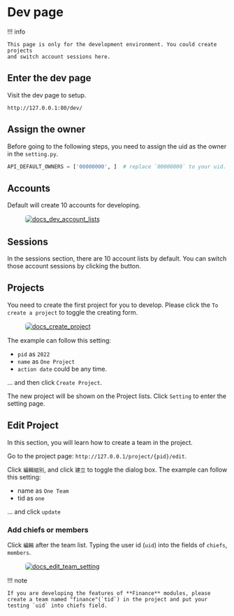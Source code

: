 # Dev page

!!! info

    This page is only for the development environment. You could create projects
    and switch account sessions here.

## Enter the dev page

Visit the dev page to setup.

    http://127.0.0.1:80/dev/

## Assign the owner

Before going to the following steps, you need to assign the uid as the owner in the `setting.py`.

``` python title="setting.py"
API_DEFAULT_OWNERS = ['00000000', ]  # replace `00000000` to your uid.
```

## Accounts

Default will create 10 accounts for developing.

<figure markdown>
  <a href="https://volunteer.coscup.org/doc/docs_dev_account_lists.png">
    <img alt="docs_dev_account_lists"
         src="https://volunteer.coscup.org/doc/docs_dev_account_lists.png"
         style="border: 1px #ececec solid; border-radius: 0.4rem;"
    >
  </a>
</figure>

## Sessions

In the sessions section, there are 10 account lists by default. You can switch
those account sessions by clicking the button.

## Projects

You need to create the first project for you to develop. Please click
the `To create a project` to toggle the creating form.

<figure markdown>
  <a href="https://volunteer.coscup.org/doc/docs_create_project.png">
    <img alt="docs_create_project"
         src="https://volunteer.coscup.org/doc/docs_create_project.png"
         style="border: 1px #ececec solid; border-radius: 0.4rem;"
    >
  </a>
</figure>

The example can follow this setting:

- `pid` as `2022`
- `name` as `One Project`
- `action date` could be any time.

... and then click `Create Project`.

The new project will be shown on the Project lists. Click `Setting` to
enter the setting page.

## Edit Project

In this section, you will learn how to create a team in the project.

Go to the project page: `http://127.0.0.1/project/{pid}/edit`.

Click `編輯組別`, and click `建立` to toggle the dialog box. The example can follow this setting:

- name as `One Team`
- tid as `one`

... and click `update`

### Add chiefs or members

Click `編輯` after the team list. Typing the user id (`uid`) into the fields of `chiefs`, `members`.

<figure markdown>
  <a href="https://volunteer.coscup.org/doc/docs_edit_team_setting.png">
    <img alt="docs_edit_team_setting"
         src="https://volunteer.coscup.org/doc/docs_edit_team_setting.png"
         style="border: 1px #ececec solid; border-radius: 0.4rem;"
    >
  </a>
</figure>

!!! note

    If you are developing the features of **Finance** modules, please create a team named "finance"(`tid`) in the project and put your testing `uid` into chiefs field.
